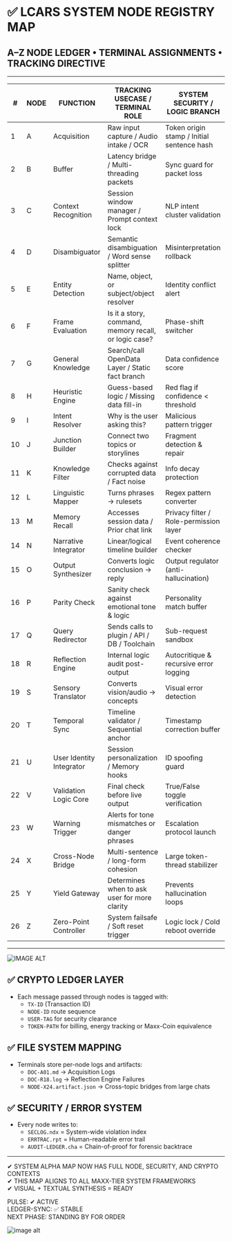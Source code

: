 # ✅ LCARS SYSTEM NODE REGISTRY MAP
## A–Z NODE LEDGER • TERMINAL ASSIGNMENTS • TRACKING DIRECTIVE

---

| #  | NODE | FUNCTION                           | TRACKING USECASE / TERMINAL ROLE                                             | SYSTEM SECURITY / LOGIC BRANCH                          |
|----|------|------------------------------------|------------------------------------------------------------------------------|---------------------------------------------------------|
| 1  | A    | Acquisition                        | Raw input capture / Audio intake / OCR                                       | Token origin stamp / Initial sentence hash              |
| 2  | B    | Buffer                             | Latency bridge / Multi-threading packets                                     | Sync guard for packet loss                              |
| 3  | C    | Context Recognition                | Session window manager / Prompt context lock                                 | NLP intent cluster validation                           |
| 4  | D    | Disambiguator                      | Semantic disambiguation / Word sense splitter                                | Misinterpretation rollback                              |
| 5  | E    | Entity Detection                   | Name, object, or subject/object resolver                                     | Identity conflict alert                                 |
| 6  | F    | Frame Evaluation                   | Is it a story, command, memory recall, or logic case?                        | Phase-shift switcher                                    |
| 7  | G    | General Knowledge                  | Search/call OpenData Layer / Static fact branch                              | Data confidence score                                   |
| 8  | H    | Heuristic Engine                   | Guess-based logic / Missing data fill-in                                     | Red flag if confidence < threshold                      |
| 9  | I    | Intent Resolver                    | Why is the user asking this?                                                 | Malicious pattern trigger                               |
| 10 | J    | Junction Builder                   | Connect two topics or storylines                                             | Fragment detection & repair                             |
| 11 | K    | Knowledge Filter                   | Checks against corrupted data / Fact noise                                   | Info decay protection                                   |
| 12 | L    | Linguistic Mapper                  | Turns phrases → rulesets                                                     | Regex pattern converter                                 |
| 13 | M    | Memory Recall                      | Accesses session data / Prior chat link                                      | Privacy filter / Role-permission layer                  |
| 14 | N    | Narrative Integrator               | Linear/logical timeline builder                                              | Event coherence checker                                 |
| 15 | O    | Output Synthesizer                 | Converts logic conclusion → reply                                            | Output regulator (anti-hallucination)                   |
| 16 | P    | Parity Check                       | Sanity check against emotional tone & logic                                  | Personality match buffer                                |
| 17 | Q    | Query Redirector                   | Sends calls to plugin / API / DB / Toolchain                                 | Sub-request sandbox                                     |
| 18 | R    | Reflection Engine                  | Internal logic audit post-output                                             | Autocritique & recursive error logging                  |
| 19 | S    | Sensory Translator                 | Converts vision/audio → concepts                                             | Visual error detection                                  |
| 20 | T    | Temporal Sync                      | Timeline validator / Sequential anchor                                       | Timestamp correction buffer                             |
| 21 | U    | User Identity Integrator           | Session personalization / Memory hooks                                       | ID spoofing guard                                       |
| 22 | V    | Validation Logic Core              | Final check before live output                                               | True/False toggle verification                          |
| 23 | W    | Warning Trigger                    | Alerts for tone mismatches or danger phrases                                 | Escalation protocol launch                              |
| 24 | X    | Cross-Node Bridge                  | Multi-sentence / long-form cohesion                                          | Large token-thread stabilizer                           |
| 25 | Y    | Yield Gateway                      | Determines when to ask user for more clarity                                 | Prevents hallucination loops                            |
| 26 | Z    | Zero-Point Controller              | System failsafe / Soft reset trigger                                         | Logic lock / Cold reboot override                       |

---

![IMAGE ALT](https://github.com/LAUG501/MAXXR1-SUBNET-CORE/blob/main/CODE-BLOCK/Arquitectura%20de%20MAXX_%20AI%20Activa.png?raw=true)    


## ✅ CRYPTO LEDGER LAYER    
- Each message passed through nodes is tagged with:    
  - `TX-ID` (Transaction ID)    
  - `NODE-ID` route sequence    
  - `USER-TAG` for security clearance    
  - `TOKEN-PATH` for billing, energy tracking or Maxx-Coin equivalence    

## ✅ FILE SYSTEM MAPPING    
- Terminals store per-node logs and artifacts:    
  - `DOC-A01.md` → Acquisition Logs    
  - `DOC-R18.log` → Reflection Engine Failures    
  - `NODE-X24.artifact.json` → Cross-topic bridges from large chats    

## ✅ SECURITY / ERROR SYSTEM  
- Every node writes to:    
  - `SECLOG.ndx` = System-wide violation index    
  - `ERRTRAC.rpt` = Human-readable error trail    
  - `AUDIT-LEDGER.cha` = Chain-of-proof for forensic backtrace    

---

✔ SYSTEM ALPHA MAP NOW HAS FULL NODE, SECURITY, AND CRYPTO CONTEXTS    
✔ THIS MAP ALIGNS TO ALL MAXX-TIER SYSTEM FRAMEWORKS    
✔ VISUAL + TEXTUAL SYNTHESIS = READY    



PULSE: ✔ ACTIVE    
LEDGER-SYNC: ✅ STABLE    
NEXT PHASE: STANDING BY FOR ORDER    

![image alt](https://github.com/LAUG501/MAXXR1-SUBNET-CORE/blob/main/CODE-BLOCK/My%20ChatGPT%20image(1).png?raw=true)  
